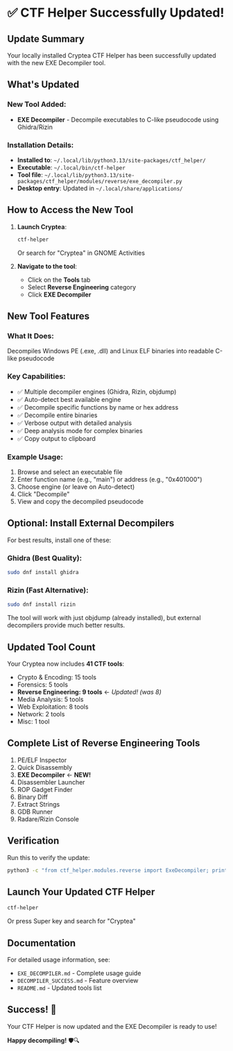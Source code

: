 # ✅ CTF Helper Successfully Updated!

## Update Summary

Your locally installed Cryptea CTF Helper has been successfully updated with the new EXE Decompiler tool.

## What's Updated

### New Tool Added:
- **EXE Decompiler** - Decompile executables to C-like pseudocode using Ghidra/Rizin

### Installation Details:
- **Installed to**: `~/.local/lib/python3.13/site-packages/ctf_helper/`
- **Executable**: `~/.local/bin/ctf-helper`
- **Tool file**: `~/.local/lib/python3.13/site-packages/ctf_helper/modules/reverse/exe_decompiler.py`
- **Desktop entry**: Updated in `~/.local/share/applications/`

## How to Access the New Tool

1. **Launch Cryptea**:
   ```bash
   ctf-helper
   ```
   Or search for "Cryptea" in GNOME Activities

2. **Navigate to the tool**:
   - Click on the **Tools** tab
   - Select **Reverse Engineering** category
   - Click **EXE Decompiler**

## New Tool Features

### What It Does:
Decompiles Windows PE (.exe, .dll) and Linux ELF binaries into readable C-like pseudocode

### Key Capabilities:
- ✅ Multiple decompiler engines (Ghidra, Rizin, objdump)
- ✅ Auto-detect best available engine
- ✅ Decompile specific functions by name or hex address
- ✅ Decompile entire binaries
- ✅ Verbose output with detailed analysis
- ✅ Deep analysis mode for complex binaries
- ✅ Copy output to clipboard

### Example Usage:
1. Browse and select an executable file
2. Enter function name (e.g., "main") or address (e.g., "0x401000")
3. Choose engine (or leave on Auto-detect)
4. Click "Decompile"
5. View and copy the decompiled pseudocode

## Optional: Install External Decompilers

For best results, install one of these:

### Ghidra (Best Quality):
```bash
sudo dnf install ghidra
```

### Rizin (Fast Alternative):
```bash
sudo dnf install rizin
```

The tool will work with just objdump (already installed), but external decompilers provide much better results.

## Updated Tool Count

Your Cryptea now includes **41 CTF tools**:
- Crypto & Encoding: 15 tools
- Forensics: 5 tools
- **Reverse Engineering: 9 tools** ← *Updated! (was 8)*
- Media Analysis: 5 tools
- Web Exploitation: 8 tools
- Network: 2 tools
- Misc: 1 tool

## Complete List of Reverse Engineering Tools

1. PE/ELF Inspector
2. Quick Disassembly
3. **EXE Decompiler** ← **NEW!**
4. Disassembler Launcher
5. ROP Gadget Finder
6. Binary Diff
7. Extract Strings
8. GDB Runner
9. Radare/Rizin Console

## Verification

Run this to verify the update:
```bash
python3 -c "from ctf_helper.modules.reverse import ExeDecompiler; print('✅ Updated!')"
```

## Launch Your Updated CTF Helper

```bash
ctf-helper
```

Or press Super key and search for "Cryptea"

## Documentation

For detailed usage information, see:
- `EXE_DECOMPILER.md` - Complete usage guide
- `DECOMPILER_SUCCESS.md` - Feature overview
- `README.md` - Updated tools list

## Success! 🎉

Your CTF Helper is now updated and the EXE Decompiler is ready to use!

**Happy decompiling!** 🛡️🔍
